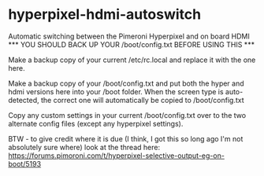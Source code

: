 # hyperpixel-hdmi-autoswitch
Automatic switching between the Pimeroni Hyperpixel and on board HDMI
***  YOU SHOULD BACK UP YOUR /boot/config.txt BEFORE USING THIS  ***

Make a backup copy of your current /etc/rc.local and replace it with the one here.

Make a backup copy of your /boot/config.txt and put both the hyper and hdmi versions here into your /boot folder.
When the screen type is auto-detected, the correct one will automatically be copied to /boot/config.txt

Copy any custom settings in your current /boot/config.txt over to the two alternate config files (except any hyperpixel settings).


BTW - to give credit where it is due (I think, I got this so long ago I'm not absolutely sure where) look at the thread here:  https://forums.pimoroni.com/t/hyperpixel-selective-output-eg-on-boot/5193
